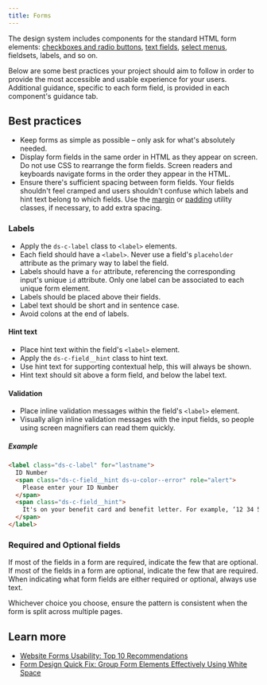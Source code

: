 ```yaml
---
title: Forms
---
```


The design system includes components for the standard HTML form elements: [checkboxes and radio buttons]({{root}}/components/choice), [text fields]({{root}}/components/text-field), [select menus]({{root}}/components/select), fieldsets, labels, and so on.

Below are some best practices your project should aim to follow in order to provide the most accessible and usable experience for your users. Additional guidance, specific to each form field, is provided in each component's guidance tab.

## Best practices

- Keep forms as simple as possible – only ask for what's absolutely needed.
- Display form fields in the same order in HTML as they appear on screen. Do not use CSS to rearrange the form fields. Screen readers and keyboards navigate forms in the order they appear in the HTML.
- Ensure there's sufficient spacing between form fields. Your fields shouldn't feel cramped and users shouldn't confuse which labels and hint text belong to which fields. Use the [margin]({{root}}/utilities/margin) or [padding]({{root}}/utilities/padding) utility classes, if necessary, to add extra spacing.

### Labels

- Apply the `ds-c-label` class to `<label>` elements.
- Each field should have a `<label>`. Never use a field's `placeholder` attribute as the primary way to label the field.
- Labels should have a `for` attribute, referencing the corresponding input's unique `id` attribute. Only one label can be associated to each unique form element.
- Labels should be placed above their fields.
- Label text should be short and in sentence case.
- Avoid colons at the end of labels.

#### Hint text

- Place hint text within the field's `<label>` element.
- Apply the `ds-c-field__hint` class to hint text.
- Use hint text for supporting contextual help, this will always be shown.
- Hint text should sit above a form field, and below the label text.

#### Validation

- Place inline validation messages within the field's `<label>` element.
- Visually align inline validation messages with the input fields, so people using screen magnifiers can read them quickly.

##### Example

```html
<label class="ds-c-label" for="lastname">
  ID Number
  <span class="ds-c-field__hint ds-u-color--error" role="alert">
    Please enter your ID Number
  </span>
  <span class="ds-c-field__hint">
    It's on your benefit card and benefit letter. For example, ‘12 34 56B’.
  </span>
</label>
```

### Required and Optional fields

If most of the fields in a form are required, indicate the few that are optional. If most of the fields in a form are optional, indicate the few that are required. When indicating what form fields are either required or optional, always use text.

Whichever choice you choose, ensure the pattern is consistent when the form is split across multiple pages.

## Learn more

- [Website Forms Usability: Top 10 Recommendations](https://www.nngroup.com/articles/web-form-design/)
- [Form Design Quick Fix: Group Form Elements Effectively Using White Space](https://www.nngroup.com/articles/form-design-white-space/)
